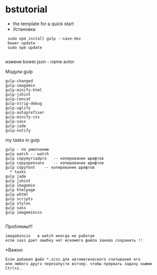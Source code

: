 # bstutorial
* the template for a quick start
* Установка

```
 sudo npm install gulp --save-dev
 bower update
 sudo npm update
 
``` 
измени bower.json - name   avtor

Модули gulp
```
gulp-changed
gulp-imagemin
gulp-minify-html
gulp-jshint
gulp-concat
gulp-strip-debug
gulp-uglify
gulp-autoprefixer
gulp-minify-css
gulp-sass
gulp-jade
gulp-notify
```

my tasks in gulp
```
gulp - по умолчанию 
gulp watch -- watch
gulp copymyriadpro   -- копирование шрифтов 
gulp copyopensans    -- копирование шрифтов 
gulp copyfont    -- копирование шрифтов 
  * tasks  
gulp jade
gulp jshint
gulp imagemin
gulp htmlpage
gulp whtml
gulp scripts
gulp styles
gulp sass
gulp imagemincss  


```

Проблемы!!!
```
imagemincss   в watch иногда не работае 
если sass дает ошибку нет искомого файла заново сохранить !!

```
*Важно
```
Если добавил файл *.scss для автоматического считывания его 
или любого друго перезапусти вотчер. чтобы прервать задачу нажми Ctrl+z.

